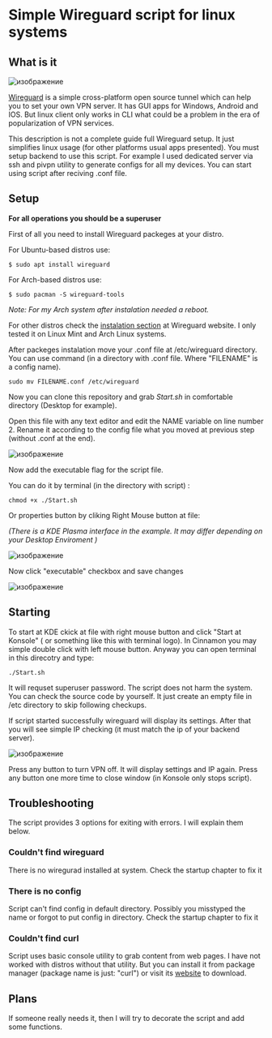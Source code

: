# Simple Wireguard script for linux systems
## What is it
![изображение](https://user-images.githubusercontent.com/77790965/159743278-3d14c4f1-5fdf-4165-8430-1f60409dab8f.png)

[Wireguard](https://www.wireguard.com) is a simple cross-platform open source tunnel which can help you to set your own VPN server. It has GUI apps for Windows, Android and IOS. But linux client only works in CLI what could be a problem in the era of popularization of VPN services.

This description is not a complete guide full Wireguard setup. It just simplifies linux usage (for other platforms usual apps presented). You must setup backend to use this script. For example I used dedicated server via ssh and pivpn utility to generate configs for all my devices. You can start using script after reciving .conf file.

## Setup 
**For all operations you should be a superuser**

First of all you need to install Wireguard packeges at your distro.

For Ubuntu-based distros use:
```
$ sudo apt install wireguard
```
For Arch-based distros use:
```
$ sudo pacman -S wireguard-tools
```
*Note: For my Arch system after instalation needed a reboot.*

For other distros check the [instalation section](https://www.wireguard.com/install/) at Wireguard website. I only tested it on Linux Mint and Arch Linux systems.

After packeges instalation move your .conf file at /etc/wireguard directory. You can use command (in a directory with .conf file. Where "FILENAME" is a config name).
```
sudo mv FILENAME.conf /etc/wireguard
```
Now you can clone this repository and grab *Start.sh* in comfortable directory (Desktop for example).

Open this file with any text editor and edit the NAME variable on line number 2. Rename it according to the config file what you moved at previous step (without .conf at the end).

![изображение](https://user-images.githubusercontent.com/77790965/159752395-2736ffad-f5a1-4fdf-ac54-5c5bbdf1ea2a.png)

Now add the executable flag for the script file.

You can do it by terminal (in the directory with script) :
```
chmod +x ./Start.sh
```
Or properties button by cliking Right Mouse button at file:

*(There is a KDE Plasma interface in the example. It may differ depending on your Desktop Enviroment )*

![изображение](https://user-images.githubusercontent.com/77790965/159754181-35f3625f-8f29-4531-97f2-b56ed36e2476.png)

Now click "executable" checkbox and save changes

![изображение](https://user-images.githubusercontent.com/77790965/159754547-b9a591bd-801e-48a9-9d59-0f091ee4eef8.png)

## Starting 
To start at KDE ckick at file with right mouse button and click "Start at Konsole" ( or something like this with terminal logo).
In Cinnamon you may simple double click with left mouse button. Anyway you can open terminal in this direcotry and type: 
```
./Start.sh
```
It will requset superuser password. The script does not harm the system. You can check the source code by yourself. It just create an empty file in /etc directory to skip following checkups.

If script started successfully wireguard will display its settings. After that you will see simple IP checking (it must match the ip of your backend server). 

![изображение](https://user-images.githubusercontent.com/77790965/159780374-e8c1383c-14e1-468b-b4de-444e2281fd68.png)

Press any button to turn VPN off. It will display settings and IP again. Press any button one more time to close window (in Konsole only stops script).

## Troubleshooting 
The script provides 3 options for exiting with errors. I will explain them below.
### Couldn't find wireguard
There is no wiregurad installed at system. Check the startup chapter to fix it
### There is no config
Script can't find config in default directory. Possibly you misstyped the name or forgot to put config in directory. Check the startup chapter to fix it
### Couldn't find curl
Script uses basic console utility to grab content from web pages. I have not worked with distros without that utility. But you can install it from package manager (package name is just: "curl") or visit its [website](https://curl.se/download.html) to download.

## Plans 
If someone really needs it, then I will try to decorate the script and add some functions. 

